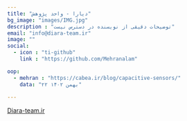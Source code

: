 ```yaml
---
title: "دیارا - واحد پژوهش"
bg_image: "images/IMG.jpg"
description : "توضیحات دقیقی از نویسنده در دسترس نیست"
email: "info@diara-team.ir"
image: ""
social:
  - icon : "ti-github"
    link : "https://github.com/Mehranalam"

oop:
  - mehran : "https://cabea.ir/blog/capacitive-sensors/"
    data: "۲۲ بهمن ۱۴۰۲"
  
---
```



<p style="color: red;"><a href="https://diara-token.github.io/Diara.ir/">Diara-team.ir</a></p>

<!--<p>: بنر دعوت</p>
<a href="https://t.me/DRA_Community"><img width="100%" style=" border-radius: 25px; height: 50%;background-position: center;background-repeat: no-repeat;background-size: cover; position: relative;" src="https://raw.githubusercontent.com/Diara-Token/Diara.ir/master/assets/images/www.diara-team.ir.png" alt="گروه تلگرامی دیارا"></a>
<p style="color: red;"><a href="http://diara-team.ir">Diara-team.ir</a></p>-->

